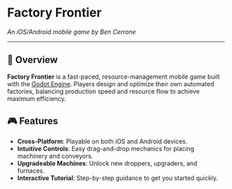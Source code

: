 # Factory Frontier

*An iOS/Android mobile game by Ben Cerrone*

---

## 🚀 Overview

**Factory Frontier** is a fast-paced, resource-management mobile game built with the [Godot Engine](https://godotengine.org). Players design and optimize their own automated factories, balancing production speed and resource flow to achieve maximum efficiency.

## 🎮 Features

* **Cross-Platform**: Playable on both iOS and Android devices.
* **Intuitive Controls**: Easy drag-and-drop mechanics for placing machinery and conveyors.
* **Upgradeable Machines**: Unlock new droppers, upgraders, and furnaces.
* **Interactive Tutorial**: Step-by-step guidance to get you started quickly.
